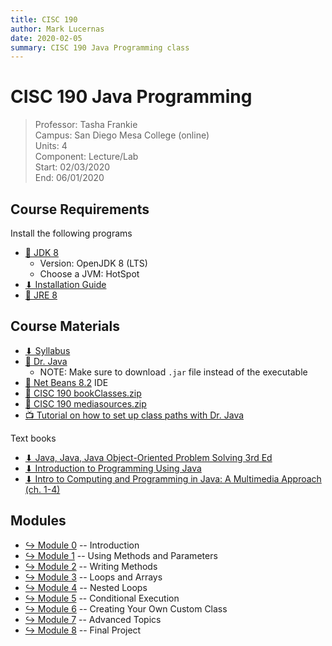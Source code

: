 ```yaml
---
title: CISC 190
author: Mark Lucernas
date: 2020-02-05
summary: CISC 190 Java Programming class
---
```


# CISC 190 Java Programming
> Professor: Tasha Frankie<br>
> Campus: San Diego Mesa College (online)<br>
> Units: 4<br>
> Component: Lecture/Lab<br>
> Start: 02/03/2020<br>
> End: 06/01/2020<br>

## Course Requirements

Install the following programs

- [📄 JDK 8](https:/adoptopenjdk.net/)
    * Version: OpenJDK 8 (LTS)
    * Choose a JVM: HotSpot
- [⬇ Installation Guide](file:../../../files/spring-2020/CISC-190/openJDKInstallationGuide.pdf)
- [📄 JRE 8](https:/www.java.com/en/download/)

## Course Materials

- [⬇ Syllabus](file:../../../files/spring-2020/CISC-190/cisc-190_syllabus.pdf)
- [📄 Dr. Java](https:/www.drjava.org/)
    * NOTE: Make sure to download `.jar` file instead of the executable
- [📄 Net Beans 8.2](https:/netbeans.org/downloads/8.2/) IDE
- [📄 CISC 190 bookClasses.zip](https:/sdccd.instructure.com/courses/2376907/modules/items/39304903)
- [📄 CISC 190 mediasources.zip](https:/sdccd.instructure.com/courses/2376907/modules/items/39304904)
- [📺 Tutorial on how to set up class paths with Dr. Java](https:/www.youtube.com/watch?v=AxRCoRMpPy4)

Text books

- [⬇ Java, Java, Java Object-Oriented Problem Solving 3rd Ed](file:../../../files/spring-2020/CISC-190/java_book_javaJavaJava.pdf)
- [⬇ Introduction to Programming Using Java](file:../../../files/spring-2020/CISC-190/java_book_introToProgramming.pdf)
- [⬇ Intro to Computing and Programming in Java: A Multimedia Approach (ch. 1-4)](file:../../../files/spring-2020/CISC-190/java_book_mediaComp_ch1-4.pdf)

## Modules

- [↪ Module 0](modules/module_0) -- Introduction
- [↪ Module 1](modules/module_1) -- Using Methods and Parameters
- [↪ Module 2](modules/module_2) -- Writing Methods
- [↪ Module 3](modules/module_3) -- Loops and Arrays
- [↪ Module 4](modules/module_4) -- Nested Loops
- [↪ Module 5](modules/module_5) -- Conditional Execution
- [↪ Module 6](modules/module_6) -- Creating Your Own Custom Class
- [↪ Module 7](modules/module_7) -- Advanced Topics
- [↪ Module 8](modules/module_8) -- Final Project


